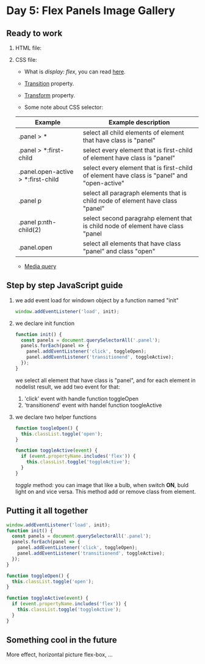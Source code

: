 # Day 5: Flex Panels Image Gallery

## Ready to work

  1. HTML file:
  2. CSS file:
      * What is *display: flex*, you can read [here](https://www.w3schools.com/cssref/css3_pr_flex.asp).
      * [Transition](https://www.w3schools.com/css/css3_transitions.asp) property.
      * [Transform](https://www.w3schools.com/css/css3_2dtransforms.asp) property.

      * Some note about CSS selector:

      | Example | Example description |
      | ------- | ------------------- |
      .panel > * | select all child elements of element that have class is "panel"
      .panel > *:first-child | select every element that is first-child of element have class is "panel"
      .panel.open-active > *:first-child | select every element that is first-child of element have class is "panel" and "open-active"
      .panel p | select all paragraph elements that is child node of element have class "panel"
      .panel p:nth-child(2) | select second paragrahp element that is child node of element have class "panel
      .panel.open | select all elements that have class "panel" and class "open"

      * [Media query](https://www.w3schools.com/css/css3_mediaqueries.asp)

## Step by step JavaScript guide

1. we add event load for windown object by a function named "init"

   ```javascript
   window.addEventListener('load', init);
   ```

2. we declare init function

   ```javascript
   function init() {
     const panels = document.querySelectorAll('.panel');
     panels.forEach(panel => {
       panel.addEventListener('click', toggleOpen);
       panel.addEventListener('transitionend', toggleActive);
     });
   }
   ```

   we select all element that have class is "panel", and for each element in nodelist result, we add two event for that:
     1. 'click' event with handle function toggleOpen
     2. 'transitionend' event with handel function toogleActive

3. we declare two helper functions

   ```javascript
   function toogleOpen() {
     this.classList.toggle('open');
   }

   function toggleActive(event) {
     if (event.propertyName.includes('flex')) {
       this.classList.toggle('toggleActive');
     }
   }
   ```

   *toggle* method: you can image that like a bulb, when switch **ON**, buld light on and vice versa. This method add or remove class from element.

## Putting it all together

   ```javascript
   window.addEventListener('load', init);
   function init() {
     const panels = document.querySelectorAll('.panel');
     panels.forEach(panel => {
       panel.addEventListener('click', toggleOpen);
       panel.addEventListener('transitionend', toggleActive);
     });
   }

   function toggleOpen() {
     this.classList.toggle('open');
   }

   function toggleActive(event) {
     if (event.propertyName.includes('flex')) {
       this.classList.toggle('toggleActive');
     }
   }
   ```

## Something cool in the future

More effect, horizontal picture flex-box, ...